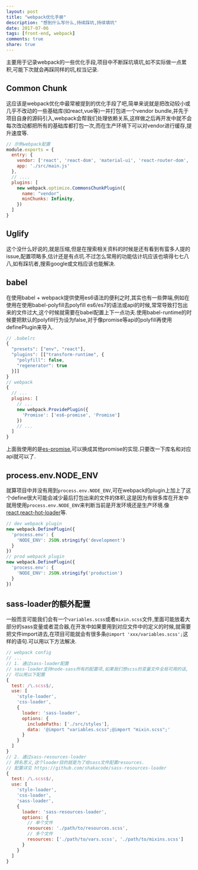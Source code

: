```yaml
---
layout: post
title: "webpack优化手册"
description: "想到什么写什么,持续踩坑,持续填坑"
date: 2017-07-06
tags: [front-end, webpack]
comments: true
share: true
---
```


主要用于记录webpack的一些优化手段,项目中不断踩坑填坑,如不实际做一点累积,可能下次就会再踩同样的坑,权当记录.

## Common Chunk

这应该是webpack优化中最常被提到的优化手段了吧,简单来说就是把改动较小或几乎不改动的一些基础库(如react,vue等)一并打包进一个vendor bundle,并先于项目自身的源码引入,webpack会帮我们处理依赖关系,这样做之后再开发中就不会每次改动都把所有的基础库都打包一次,而在生产环境下可以对vendor进行缓存,提升速度等.

```js
// 示例webpack配置
module.exports = {
  entry: {
    vendor: ['react', 'react-dom', 'material-ui', 'react-router-dom', 'react-tap-event-plugin', 'react-hot-loader/patch'],
    app: './src/main.js'
  },
  // ....
  plugins: [
    new webpack.optimize.CommonsChunkPlugin({
      name: "vendor",
      minChunks: Infinity,
    })
  ]
}
```

## Uglify

这个没什么好说的,就是压缩,但是在搜索相关资料的时候是还有看到有蛮多人提的issue,配置项略多,估计还是有点坑.不过怎么常用的功能估计坑应该也填得七七八八,如有踩坑者,搜索google或文档应该也能解决.

## babel

在使用babel + webpack提供使用es6语法的便利之时,其实也有一些弊端,例如在使用在使用babel-polyfill去polyfill es6/es7的语法或api的时候,常常导致打包出来的文件过大,这个时候就需要在babel配置上下一点功夫.使用babel-runtime的时候要把默认的polyfill行为设为false,对于像promise等api的polyfill再使用definePlugin来导入.

```js
// .babelrc
{
  "presets": ["env", "react"],
  "plugins": [["transform-runtime", {
    "polyfill": false,
    "regenerator": true
  }]]
}
// webpack
{
  // ...
  plugins: [
    // ...
    new webpack.ProvidePlugin({
      'Promise': ['es6-promise', 'Promise']
    })
    // ...
  ]
}
```

上面我使用的是[es-promise](https://github.com/stefanpenner/es6-promise),可以换成其他promise的实现.只要改一下库名和对应api就可以了.

## process.env.NODE_ENV

就算项目中并没有用到`process.env.NODE_ENV`,可在webpack的plugin上加上了这个define很大可能会减少最后打包出来的文件的体积,这是因为有很多库在开发中就用使用`process.env.NODE_ENV`来判断当前是开发环境还是生产环境.像[react](https://github.com/facebook/react/blob/4b2eac3de7e1dbf5c2dd742fd9989974a83972cb/packages/react-dom/index.js#L3),[react-hot-loader](https://github.com/gaearon/react-hot-loader/blob/9146001a9e8f076ad36669daa3c2bcdfb1631905/src/AppContainer.js#L5)等.

```js
// dev webpack plugin
new webpack.DefinePlugin({
  'process.env': {
    'NODE_ENV': JSON.stringify('development')
  }
})
// prod webpack plugin
new webpack.DefinePlugin({
  'process.env': {
    'NODE_ENV': JSON.stringify('production')
  }
})
```

## sass-loader的额外配置

一般而言可能我们会有一个`variables.scss`或者`mixin.scss`文件,里面可能放着大部分的sass变量或者混合器,在开发中如果要用到对应文件中的定义的时候,就需要把文件import进去,在项目可能就会有很多条`@import 'xxx/variables.scss';`这样的语句.可以用以下方法解决.

```js
// webpack config
// ...
// 1. 通过sass-loader配置
// sass-loader支持node-sass所有的配置项,如果我们想scss的变量文件全局可用的话,
// 可以用以下配置
{ 
  test: /\.scss$/, 
  use: [
    'style-loader',
    'css-loader',
    {
      loader: 'sass-loader',
      options: {
        includePaths: ['./src/styles'],
        data: '@import "variables.scss";@import "mixin.scss";'
      }
    }
  ]
}
// 2. 通过sass-resources-loader
// 顾名思义,这个loader目的就是为了给sass文件配置resources.
// 配置详见 https://github.com/shakacode/sass-resources-loader
{ 
  test: /\.scss$/, 
  use: [
    'style-loader',
    'css-loader',
    'sass-loader',
    {
      loader: 'sass-resources-loader',
      options: {
        // 单个文件
        resources: './path/to/resources.scss',
        // 多个文件
        resources: ['./path/to/vars.scss', './path/to/mixins.scss']
      }
    }
  ]
}
```
